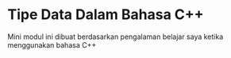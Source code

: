 # Tipe Data Dalam Bahasa C++
Mini modul ini dibuat berdasarkan pengalaman belajar saya ketika menggunakan bahasa C++
